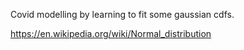 
Covid modelling by learning to fit some gaussian cdfs. 

https://en.wikipedia.org/wiki/Normal_distribution
